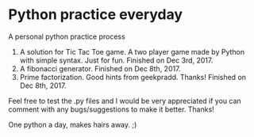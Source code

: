 # Python practice everyday

A personal python practice process

1. A solution for Tic Tac Toe game. A two player game made by Python with simple syntax.
Just for fun. Finished on Dec 3rd, 2017.
2. A fibonacci generator. Finished on Dec 8th, 2017.
3. Prime factorization. Good hints from geekpradd. Thanks! Finished on Dec 8th, 2017.

Feel free to test the .py files and I would be very appreciated if you can comment with any bugs/suggestions to make it better.
Thanks!

One python a day, makes hairs away. ;)
